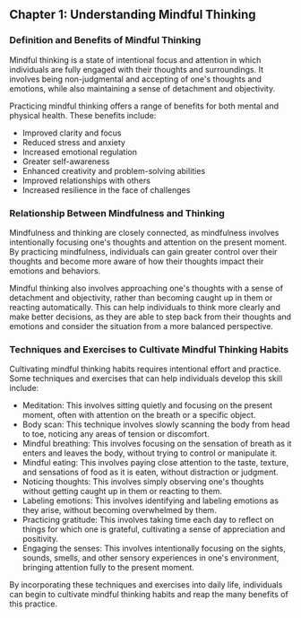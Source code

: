 Chapter 1: Understanding Mindful Thinking
-----------------------------------------

### Definition and Benefits of Mindful Thinking

Mindful thinking is a state of intentional focus and attention in which individuals are fully engaged with their thoughts and surroundings. It involves being non-judgmental and accepting of one's thoughts and emotions, while also maintaining a sense of detachment and objectivity.

Practicing mindful thinking offers a range of benefits for both mental and physical health. These benefits include:

* Improved clarity and focus
* Reduced stress and anxiety
* Increased emotional regulation
* Greater self-awareness
* Enhanced creativity and problem-solving abilities
* Improved relationships with others
* Increased resilience in the face of challenges

### Relationship Between Mindfulness and Thinking

Mindfulness and thinking are closely connected, as mindfulness involves intentionally focusing one's thoughts and attention on the present moment. By practicing mindfulness, individuals can gain greater control over their thoughts and become more aware of how their thoughts impact their emotions and behaviors.

Mindful thinking also involves approaching one's thoughts with a sense of detachment and objectivity, rather than becoming caught up in them or reacting automatically. This can help individuals to think more clearly and make better decisions, as they are able to step back from their thoughts and emotions and consider the situation from a more balanced perspective.

### Techniques and Exercises to Cultivate Mindful Thinking Habits

Cultivating mindful thinking habits requires intentional effort and practice. Some techniques and exercises that can help individuals develop this skill include:

* Meditation: This involves sitting quietly and focusing on the present moment, often with attention on the breath or a specific object.
* Body scan: This technique involves slowly scanning the body from head to toe, noticing any areas of tension or discomfort.
* Mindful breathing: This involves focusing on the sensation of breath as it enters and leaves the body, without trying to control or manipulate it.
* Mindful eating: This involves paying close attention to the taste, texture, and sensations of food as it is eaten, without distraction or judgment.
* Noticing thoughts: This involves simply observing one's thoughts without getting caught up in them or reacting to them.
* Labeling emotions: This involves identifying and labeling emotions as they arise, without becoming overwhelmed by them.
* Practicing gratitude: This involves taking time each day to reflect on things for which one is grateful, cultivating a sense of appreciation and positivity.
* Engaging the senses: This involves intentionally focusing on the sights, sounds, smells, and other sensory experiences in one's environment, bringing attention fully to the present moment.

By incorporating these techniques and exercises into daily life, individuals can begin to cultivate mindful thinking habits and reap the many benefits of this practice.
